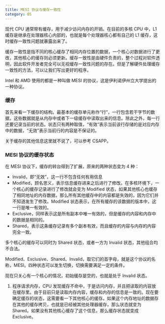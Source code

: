 ```yaml
---
title: MESI 协议与缓存一致性
category: OS
---
```


现代 CPU 通常带有缓存，用于减少访问内存的开销。在目前的多核 CPU 中，L1 缓存是继承在处理器核心内部的，也就是每个处理器核心都有自己的 L1 缓存，这时缓存一致性问题就暴露出来了。

缓存一致性是指不同的核心缓存了相同内存位置的数据，一个核心对数据进行了更改，其他核心的缓存则必须更新。缓存一致性是由硬件负责的，整个过程对软件透明，因此软件开发者完全可以无视缓存一致性问题的存在。但是了解硬件处理缓存一致性的方法，可以让我们写出更好的程序。

Intel 和 AMD 使用的都是一种叫做 MESI 的协议，这是伊利诺伊州立大学提出的一种协议。

### 缓存

首先来看一下缓存的结构。最基本的缓存单元称作“行”，一行包含若干字节的数据，这些数据就是从内存中或者下一级缓存中读取出来的信息。除此之外，每一行还要记录当前的状态。状态只有两种取值，“有效”表示当前该行存储的是对应内存中的数据，“无效”表示当前行的内容是不保证的。

关于缓存的其他信息这里就不说了，可以参考 CSAPP。

### MESI 协议的缓存状态

在 MESI 协议下，缓存的转台得到了扩展，原来的两种状态变为 4 种：

- Invalid，即“无效”，这一行不包含任何有用信息
- Modified，顾名思义，表示信息缓存进来之后进行了修改。在多核环境下，一个核心的缓存记录进行了修改就会变为 Modified 状态，如果其他核心也缓存了相同地址的内存数据，那么所有其他缓存中的内容都是失效的，因为它们并不知道发生了修改。Modified 状态表示，在所有缓存的该数据的版本中，这一行是唯一有效的。
- Exclusive，同样表示这是所有副本中唯一有效的，但是缓存的内容和内存中的数据是相同的。
- Shared，表示这条缓存记录有多个副本有效，而且缓存的内容与内存的内容完全一致。

多个核心的缓存可以同时为 Shared 状态，或者一方为 Invalid 状态，其他组合均不合法。	

Modified、Exclusive、Shared、Invalid，取它们的首字母，就是这个协议的名称，MESI。四种状态可以发生切换，切换需要满足一定的条件。

现在只关心有一个核心的情况，初始缓存是空的，也就是处于 Invalid 状态。

1. 程序请求内存，CPU 发现缓存不命中，于是访问内存，并且把读取的内容放在缓存里。由于目前只是读取内存内容，缓存和内存的信息是一致的。现在要确定缓存的状态，这需要看一下其他核心的缓存。如果这个内存地址的数据存在其他的缓存拷贝，也就是已经被其他处理器缓存，那么状态就变为 Shared。如果没有其他核心缓存了这个信息，那么缓存状态就变成 Exclusive。
